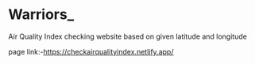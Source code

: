 # Warriors_
Air Quality Index checking website based on given latitude and longitude

page link:-https://checkairqualityindex.netlify.app/
